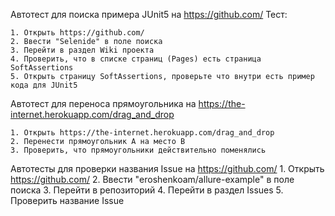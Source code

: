 Автотест для поиска примера JUnit5 на https://github.com/
  Тест:
  
    1. Открыть https://github.com/
    2. Ввести "Selenide" в поле поиска
    3. Перейти в раздел Wiki проекта
    4. Проверить, что в списке страниц (Pages) есть страница SoftAssertions
    5. Открыть страницу SoftAssertions, проверьте что внутри есть пример кода для JUnit5

Автотест для переноса прямоугольника на https://the-internet.herokuapp.com/drag_and_drop

    1. Открыть https://the-internet.herokuapp.com/drag_and_drop
    2. Перенести прямоугольник А на место В
    3. Проверить, что прямоугольники действительно поменялись

Автотесты для проверки названия Issue на https://github.com/
    1. Открыть https://github.com/
    2. Ввести "eroshenkoam/allure-example" в поле поиска
    3. Перейти в репозиторий
    4. Перейти в раздел Issues
    5. Проверить название Issue
